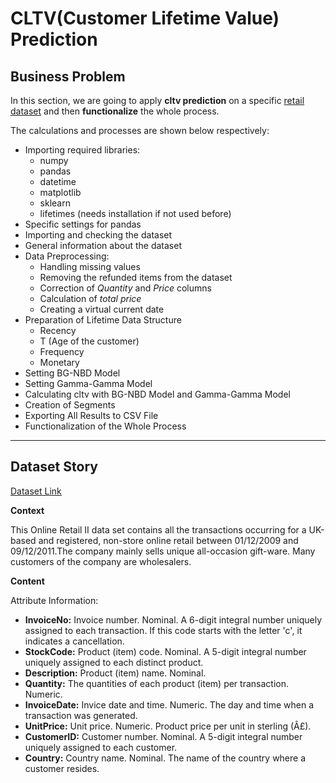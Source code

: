 # CLTV(Customer Lifetime Value) Prediction

## Business Problem

In this section, we are going to apply **cltv prediction** on a specific [retail dataset](https://www.kaggle.com/code/trigenaris/cltv-customer-lifetime-value-prediction/input) and then **functionalize** the whole process.

The calculations and processes are shown below respectively:

* Importing required libraries:
    * numpy
    * pandas
    * datetime
    * matplotlib
    * sklearn
    * lifetimes (needs installation if not used before)
* Specific settings for pandas
* Importing and checking the dataset
* General information about the dataset
* Data Preprocessing:
    * Handling missing values
    * Removing the refunded items from the dataset
    * Correction of *Quantity* and *Price* columns
    * Calculation of *total price*
    * Creating a virtual current date
* Preparation of Lifetime Data Structure
    * Recency
    * T (Age of the customer)
    * Frequency
    * Monetary
* Setting BG-NBD Model
* Setting Gamma-Gamma Model
* Calculating cltv with BG-NBD Model and Gamma-Gamma Model
* Creation of Segments
* Exporting All Results to CSV File
* Functionalization of the Whole Process

______

## Dataset Story

[Dataset Link](https://www.kaggle.com/code/trigenaris/cltv-customer-lifetime-value-prediction/input)

**Context**

This Online Retail II data set contains all the transactions occurring for a UK-based and registered, non-store online retail between 01/12/2009 and 09/12/2011.The company mainly sells unique all-occasion gift-ware. Many customers of the company are wholesalers.

**Content**

Attribute Information:

* **InvoiceNo:** Invoice number. Nominal. A 6-digit integral number uniquely assigned to each transaction. If this code starts with the letter 'c', it indicates a cancellation.
* **StockCode:** Product (item) code. Nominal. A 5-digit integral number uniquely assigned to each distinct product.
* **Description:** Product (item) name. Nominal.
* **Quantity:** The quantities of each product (item) per transaction. Numeric.
* **InvoiceDate:** Invice date and time. Numeric. The day and time when a transaction was generated.
* **UnitPrice:** Unit price. Numeric. Product price per unit in sterling (Â£).
* **CustomerID:** Customer number. Nominal. A 5-digit integral number uniquely assigned to each customer.
* **Country:** Country name. Nominal. The name of the country where a customer resides.
